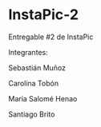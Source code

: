 # InstaPic-2
Entregable #2 de InstaPic  

Integrantes:

Sebastián Muñoz

Carolina Tobón

Maria Salomé Henao

Santiago Brito
